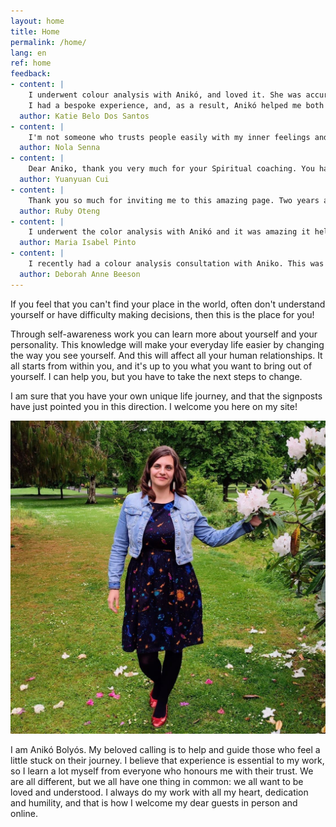 ```yaml
---
layout: home
title: Home
permalink: /home/
lang: en
ref: home
feedback:
- content: |
    I underwent colour analysis with Anikó, and loved it. She was accurate, sensitive and very courteous.<br/><br/>
    I had a bespoke experience, and, as a result, Anikó helped me both personally and professionally. I came out reenergised, and with useful advice. I totally recommend her services.
  author: Katie Belo Dos Santos
- content: |
    I'm not someone who trusts people easily with my inner feelings and thoughts, except when I meet someone with such a bright light that you feel like you've known each other for a long time. Anikó is such a person. First she was my English language student, then friend, and now my very talented spiritual coach. I'm lucky to have her in my life and highly recommended her services to anyone seeking some guidance and clarity from a competent and reliable person. Love you, Anikó 🥰🌹🥰
  author: Nola Senna
- content: |
    Dear Aniko, thank you very much for your Spiritual coaching. You have given me a lot of positive information and help. Love you.😘
  author: Yuanyuan Cui
- content: |
    Thank you so much for inviting me to this amazing page. Two years ago I would have just passed on this because I never believed in cards. But today, am all excited because of my personal experiences I’ve had with the cards, thanks to you. I hope everyone gets to give this a try even if it’s for curiosity sake. Love you ❤️
  author: Ruby Oteng
- content: |
    I underwent the color analysis with Anikó and it was amazing it helped me to know more about myself. I totally recommend her services. She is highly professional and an incredible and lovely Woman.
  author: Maria Isabel Pinto
- content: |
    I recently had a colour analysis consultation with Aniko. This was a completely new experience for me so I was very excited about the results. Aniko gave me a detailed analysis which was fully explained. It was spot on and gave me a real insight into my personality and really helped me. I would fully recommend it to anyone.
  author: Deborah Anne Beeson
---
```


If you feel that you can't find your place in the world, often don't understand yourself or have difficulty making decisions, then this is the place for you!

Through self-awareness work you can learn more about yourself and your personality. This knowledge will make your everyday life easier by changing the way you see yourself. And this will affect all your human relationships. It all starts from within you, and it's up to you what you want to bring out of yourself. I can help you, but you have to take the next steps to change.

I am sure that you have your own unique life journey, and that the signposts have just pointed you in this direction. I welcome you here on my site!

![](/assets/img/aniko.jpg)

I am Anikó Bolyós. My beloved calling is to help and guide those who feel a little stuck on their journey. I believe that experience is essential to my work, so I learn a lot myself from everyone who honours me with their trust. We are all different, but we all have one thing in common: we all want to be loved and understood. I always do my work with all my heart, dedication and humility, and that is how I welcome my dear guests in person and online.

